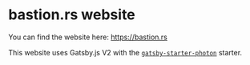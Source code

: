 # bastion.rs website

You can find the website here: https://bastion.rs

This website uses Gatsby.js V2 with the [`gatsby-starter-photon`](https://github.com/codebushi/gatsby-starter-photon) starter.
